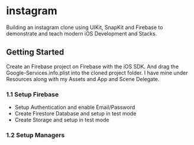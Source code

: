 # instagram

Building an instagram clone using UIKit, SnapKit and Firebase to demonstrate and teach modern iOS Development and Stacks.

## Getting Started

Create an Firebase project on Firebase with the iOS SDK. And drag the Google-Services.info.plist into the cloned project folder. 
I have mine under Resources along with my Assets and App and Scene Delegate. 

### 1.1 Setup Firebase
* Setup Authentication and enable Email/Password
* Create Firestore Database and setup in test mode
* Create Storage and setup in test mode

### 1.2 Setup Managers
